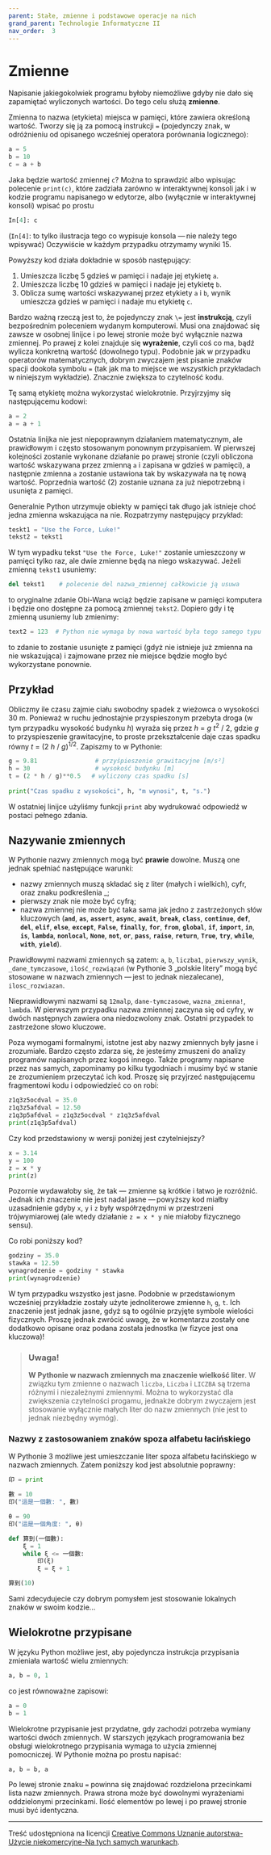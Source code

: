 ```yaml
---
parent: Stałe, zmienne i podstawowe operacje na nich
grand_parent: Technologie Informatyczne II
nav_order:  3
---
```


# Zmienne

Napisanie jakiegokolwiek programu byłoby niemożliwe gdyby nie dało się zapamiętać wyliczonych wartości. Do tego celu służą **zmienne**.

Zmienna to nazwa (etykieta) miejsca w pamięci, które zawiera określoną wartość. Tworzy się ją za pomocą instrukcji `=` (pojedynczy znak, w odróżnieniu od opisanego wcześniej operatora porównania logicznego):

```python
a = 5  
b = 10  
c = a + b
```

Jaka będzie wartość zmiennej `c`? Można to sprawdzić albo wpisując polecenie `print(c)`, które zadziała zarówno w interaktywnej konsoli jak i w kodzie programu napisanego w edytorze, albo (wyłącznie w interaktywnej konsoli) wpisać po prostu

```python
In[4]: c
```

(`In[4]`: to tylko ilustracja tego co wypisuje konsola — nie należy tego wpisywać)
Oczywiście w każdym przypadku otrzymamy wyniki 15.

Powyższy kod działa dokładnie w sposób następujący:

1. Umieszcza liczbę 5 gdzieś w pamięci i nadaje jej etykietę `a`.
2. Umieszcza liczbę 10 gdzieś w pamięci i nadaje jej etykietę `b`.
3. Oblicza sumę wartości wskazywanej przez etykiety `a` i `b`, wynik umieszcza gdzieś w pamięci i nadaje mu etykietę `c`.

Bardzo ważną rzeczą jest to, że pojedynczy znak `\=` jest **instrukcją**, czyli bezpośrednim poleceniem wydanym komputerowi. Musi ona znajdować się zawsze w osobnej linijce i po lewej stronie może być wyłącznie nazwa zmiennej. Po prawej z kolei znajduje się **wyrażenie**, czyli coś co ma, bądź wylicza konkretną wartość (dowolnego typu). Podobnie jak w przypadku operatorów matematycznych, dobrym zwyczajem jest pisanie znaków spacji dookoła symbolu `=` (tak jak ma to miejsce we wszystkich przykładach w niniejszym wykładzie). Znacznie zwiększa to czytelność kodu.

Tę samą etykietę można wykorzystać wielokrotnie. Przyjrzyjmy się następującemu kodowi:

```python
a = 2  
a = a + 1
```

Ostatnia linijka nie jest niepoprawnym działaniem matematycznym, ale prawidłowym i często stosowanym ponownym przypisaniem. W pierwszej kolejności zostanie wykonane działanie po prawej stronie (czyli obliczona wartość wskazywana przez zmienną `a` i zapisana w gdzieś w pamięci), a następnie zmienna `a` zostanie ustawiona tak by wskazywała na tę nową wartość. Poprzednia wartość (2) zostanie uznana za już niepotrzebną i usunięta z pamięci.

Generalnie Python utrzymuje obiekty w pamięci tak długo jak istnieje choć jedna zmienna wskazująca na nie. Rozpatrzymy następujący przykład:

```python
teskt1 = "Use the Force, Luke!"  
tekst2 = tekst1
```

W tym wypadku tekst `"Use the Force, Luke!"` zostanie umieszczony w pamięci tylko raz, ale dwie zmienne będą na niego wskazywać. Jeżeli zmienną `tekst1` usuniemy:

```python
del tekst1    # polecenie del nazwa_zmiennej całkowicie ją usuwa
```

to oryginalne zdanie Obi-Wana wciąż będzie zapisane w pamięci komputera i będzie ono dostępne za pomocą zmiennej `tekst2`. Dopiero gdy i tę zmienną usuniemy lub zmienimy:

```python
text2 = 123  # Python nie wymaga by nowa wartość była tego samego typu
```


to zdanie to zostanie usunięte z pamięci (gdyż nie istnieje już zmienna na nie wskazująca) i zajmowane przez nie miejsce będzie mogło być wykorzystane ponownie.

## Przykład

Obliczmy ile czasu zajmie ciału swobodny spadek z wieżowca o wysokości 30 m. Ponieważ w ruchu jednostajnie przyspieszonym przebyta droga (w tym przypadku wysokość budynku _h_) wyraża się przez _h_ = _g_ _t_<sup>2</sup> / 2, gdzie _g_ to przyspieszenie grawitacyjne, to proste przekształcenie daje czas spadku równy _t_ = (2 _h_ / _g_)<sup>1/2</sup>. Zapiszmy to w Pythonie:

```python
g = 9.81                # przyśpieszenie grawitacyjne [m/s²]
h = 30                  # wysokość budynku [m]
t = (2 * h / g)**0.5   # wyliczony czas spadku [s]  
  
print("Czas spadku z wysokości", h, "m wynosi", t, "s.")
```

W ostatniej linijce użyliśmy funkcji `print` aby wydrukować odpowiedź w postaci pełnego zdania.

## Nazywanie zmiennych

W Pythonie nazwy zmiennych mogą być **prawie** dowolne. Muszą one jednak spełniać następujące warunki:

* nazwy zmiennych muszą składać się z liter (małych i wielkich), cyfr, oraz znaku podkreślenia _;
* pierwszy znak nie może być cyfrą;
* nazwa zmiennej nie może być taka sama jak jedno z zastrzeżonych słów kluczowych (**`and`**, **`as`**, **`assert`**, **`async`**, **`await`**, **`break`**, **`class`**, **`continue`**, **`def`**, **`del`**, **`elif`**, **`else`**, **`except`**, **`False`**, **`finally`**, **`for`**, **`from`**, **`global`**, **`if`**, **`import`**, **`in`**, **`is`**, **`lambda`**, **`nonlocal`**, **`None`**, **`not`**, **`or`**, **`pass`**, **`raise`**, **`return`**, **`True`**, **`try`**, **`while`**, **`with`**, **`yield`**).

Prawidłowymi nazwami zmiennych są zatem: `a`, `b`, `liczba1`, `pierwszy_wynik`, `_dane_tymczasowe`, `ilość_rozwiązań` (w Pythonie 3 „polskie litery” mogą być stosowane w nazwach zmiennych — jest to jednak niezalecane), `ilosc_rozwiazan`.

Nieprawidłowymi nazwami są `12malp`, `dane-tymczasowe`, `wazna_zmienna!`, `lambda`. W pierwszym przypadku nazwa zmiennej zaczyna się od cyfry, w dwóch następnych zawiera ona niedozwolony znak. Ostatni przypadek to zastrzeżone słowo kluczowe.

Poza wymogami formalnymi, istotne jest aby nazwy zmiennych były jasne i zrozumiałe. Bardzo często zdarza się, że jesteśmy zmuszeni do analizy programów napisanych przez kogoś innego. Także programy napisane przez nas samych, zapominamy po kilku tygodniach i musimy być w stanie ze zrozumieniem przeczytać ich kod. Proszę się przyjrzeć następującemu fragmentowi kodu i odpowiedzieć co on robi:

```python
z1q3z5ocdval = 35.0 
z1q3z5afdval = 12.50
z1q3p5afdval = z1q3z5ocdval * z1q3z5afdval
print(z1q3p5afdval)
```
Czy kod przedstawiony w wersji poniżej jest czytelniejszy?

```python
x = 3.14 
y = 100 
z = x * y 
print(z)
```

Pozornie wydawałoby się, że tak — zmienne są krótkie i łatwo je rozróżnić. Jednak ich znaczenie nie jest nadal jasne — powyższy kod miałby uzasadnienie gdyby `x`, `y` i `z` były współrzędnymi w przestrzeni trójwymiarowej (ale wtedy działanie `z = x * y` nie miałoby fizycznego sensu).

Co robi poniższy kod?

```python
godziny = 35.0   
stawka = 12.50   
wynagrodzenie = godziny * stawka  
print(wynagrodzenie)
```

W tym przypadku wszystko jest jasne. Podobnie w przedstawionym wcześniej przykładzie zostały użyte jednoliterowe zmienne `h`, `g`, `t`. Ich znaczenie jest jednak jasne, gdyż są to ogólnie przyjęte symbole wielości fizycznych. Proszę jednak zwrócić uwagę, że w komentarzu zostały one dodatkowo opisane oraz podana została jednostka (w fizyce jest ona kluczowa)!

> ### Uwaga!
>
> **W Pythonie w nazwach zmiennych ma znaczenie wielkość liter**. W związku  tym zmienne o nazwach `liczba`, `Liczba` i `LICZBA` są trzema różnymi i niezależnymi zmiennymi. Można to wykorzystać dla zwiększenia czytelności progamu, jednakże dobrym zwyczajem jest stosowanie wyłącznie małych liter do nazw zmiennych (nie jest to jednak niezbędny wymóg).

### Nazwy z zastosowaniem znaków spoza alfabetu łacińskiego

W Pythonie 3 możliwe jest umieszczanie liter spoza alfabetu łacińskiego w nazwach zmiennych. Zatem poniższy kod jest absolutnie poprawny:

```python
印 = print

數 = 10
印("這是一個數: ", 數)

θ = 90
印("這是一個角度: ", θ)

def 算到(一個數):
    ξ = 1
    while ξ <= 一個數:
        印(ξ)
        ξ = ξ + 1

算到(10)
```

Sami zdecydujecie czy dobrym pomysłem jest stosowanie lokalnych znaków w swoim kodzie...


## Wielokrotne przypisane

W języku Python możliwe jest, aby pojedyncza instrukcja przypisania zmieniała wartość wielu zmiennych:

```python
a, b = 0, 1
```

co jest równoważne zapisowi:

```python
a = 0 
b = 1
```

Wielokrotne przypisanie jest przydatne, gdy zachodzi potrzeba wymiany wartości dwóch zmiennych. W starszych językach programowania bez obsługi wielokrotnego przypisania wymaga to użycia zmiennej pomocniczej. W Pythonie można po prostu napisać:

```python
a, b = b, a
```

Po lewej stronie znaku `=` powinna się znajdować rozdzielona przecinkami lista nazw zmiennych. Prawa strona może być dowolnymi wyrażeniami oddzielonymi przecinkami. Ilość elementów po lewej i po prawej stronie musi być identyczna.

---

Treść udostępniona na licencji [Creative Commons Uznanie autorstwa-Użycie niekomercyjne-Na tych samych warunkach](https://creativecommons.org/licenses/by-nc-sa/4.0/deed.pl).
